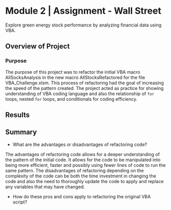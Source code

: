 # Module 2 | Assignment - Wall Street

Explore green energy stock performance by analyzing financial data using VBA.

## Overview of Project

### Purpose

The purpose of this project was to refactor the initial VBA macro AllSocksAnalysis in the new macro AllStocksRefactored for the file VBA_Challenge.xlsm. This process of refactoring had the goal of increasing the speed of the pattern created. The project acted as practice for showing understanding of VBA coding language and also the relationship of `for` loops, nested `for` loops, and conditionals for coding efficiency.

## Results








## Summary

- What are the advantages or disadvantages of refactoring code?

The advantages of refactoring code allows for a deeper understanding of the pattern of the initial code. It allows for the code to be manipulated into being more efficient, faster and possibly using fewer lines of code to run the same pattern. The disadvantages of refactoring depending on the complexity of the code can be both the time investment in changing the code and also the need to thoroughly update the code to apply and replace any variables that may have changed.

- How do these pros and cons apply to refactoring the original VBA script?

